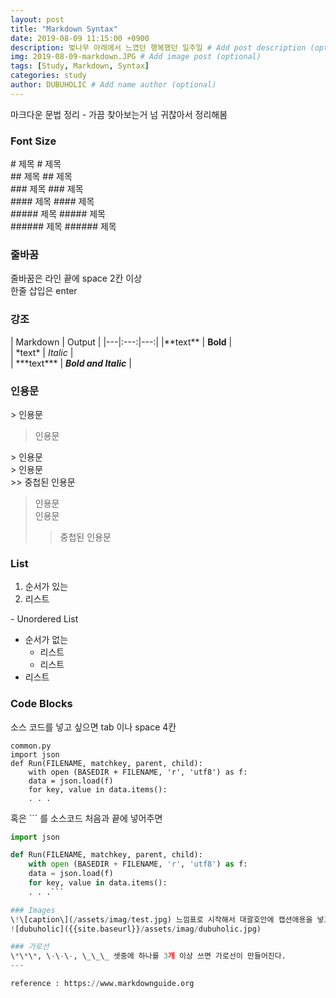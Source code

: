 ```yaml
---
layout: post
title: "Markdown Syntax"
date: 2019-08-09 11:15:00 +0900
description: 벚나무 아래에서 느꼈던 행복했던 일주일 # Add post description (optional)
img: 2019-08-09-markdown.JPG # Add image post (optional)
tags: [Study, Markdown, Syntax]
categories: study
author: DUBUHOLIC # Add name author (optional)
---
```


마크다운 문법 정리 - 가끔 찾아보는거 넘 귀찮아서 정리해봄

### Font Size  

\# 제목  # 제목  
\#\# 제목  ## 제목  
\#\#\# 제목  ### 제목  
\#\#\#\# 제목  #### 제목  
\#\#\#\#\# 제목  ##### 제목  
\#\#\#\#\#\# 제목  ###### 제목  

### 줄바꿈
줄바꿈은 라인 끝에 space 2칸 이상  
한줄 삽입은 enter  

### 강조
| Markdown | Output |
|---|:---:|---:|
|\*\*text\*\* | **Bold** |  
| \*text\* | *Italic* |  
| \*\*\*text\*\*\* | ***Bold and Italic*** |

### 인용문
\> 인용문
> 인용문

\> 인용문  
\> 인용문  
\>\> 중첩된 인용문  
> 인용문  
> 인용문  
>> 중첩된 인용문  
 
### List
1. 순서가 있는  
2. 리스트  

\- Unordered List  
- 순서가 없는
	- 리스트  
	- 리스트  
- 리스트  

### Code Blocks
소스 코드를 넣고 싶으면 tab 이나 space 4칸  

	common.py
	import json
	def Run(FILENAME, matchkey, parent, child):
		with open (BASEDIR + FILENAME, 'r', 'utf8') as f:
		data = json.load(f)
		for key, value in data.items():
		. . .

혹은 \`\`\` 를 소스코드 처음과 끝에 넣어주면  
```common.py
import json

def Run(FILENAME, matchkey, parent, child):
	with open (BASEDIR + FILENAME, 'r', 'utf8') as f:
	data = json.load(f)
	for key, value in data.items():
	. . .```

### Images
\!\[caption\](/assets/imag/test.jpg) 느낌표로 시작해서 대괄호안에 캡션애용을 넣고 괄호안에 이미지 경로를 넣어주면 된다.  
![dubuholic]({{site.baseurl}}/assets/imag/dubuholic.jpg)

### 가로선
\*\*\*, \-\-\-, \_\_\_ 셋중에 하나를 3개 이상 쓰면 가로선이 만들어진다.  
---

reference : https://www.markdownguide.org

